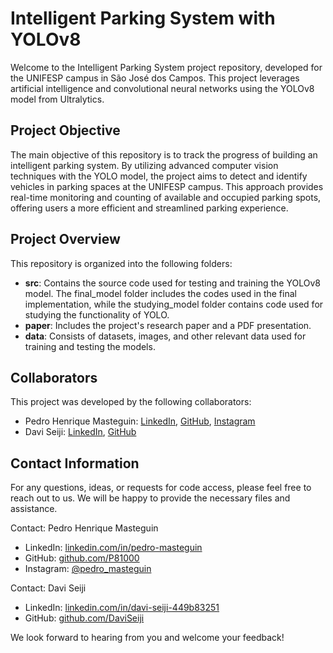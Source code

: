 # Intelligent Parking System with YOLOv8

Welcome to the Intelligent Parking System project repository, developed for the UNIFESP campus in São José dos Campos. This project leverages artificial intelligence and convolutional neural networks using the YOLOv8 model from Ultralytics.

## Project Objective

The main objective of this repository is to track the progress of building an intelligent parking system. By utilizing advanced computer vision techniques with the YOLO model, the project aims to detect and identify vehicles in parking spaces at the UNIFESP campus. This approach provides real-time monitoring and counting of available and occupied parking spots, offering users a more efficient and streamlined parking experience.

## Project Overview

This repository is organized into the following folders:

- **src**: Contains the source code used for testing and training the YOLOv8 model. The final_model folder includes the codes used in the final implementation, while the studying_model folder contains code used for studying the functionality of YOLO.
- **paper**: Includes the project's research paper and a PDF presentation.
- **data**: Consists of datasets, images, and other relevant data used for training and testing the models.

## Collaborators

This project was developed by the following collaborators:

- Pedro Henrique Masteguin: [LinkedIn](https://www.linkedin.com/in/pedro-masteguin), [GitHub](https://github.com/P81000), [Instagram](https://www.instagram.com/pedro_masteguin)
- Davi Seiji: [LinkedIn](https://www.linkedin.com/in/davi-seiji-449b83251), [GitHub](https://github.com/DaviSeiji)

## Contact Information

For any questions, ideas, or requests for code access, please feel free to reach out to us. We will be happy to provide the necessary files and assistance.

Contact: Pedro Henrique Masteguin
- LinkedIn: [linkedin.com/in/pedro-masteguin](https://www.linkedin.com/in/pedro-masteguin)
- GitHub: [github.com/P81000](https://github.com/P81000)
- Instagram: [@pedro_masteguin](https://www.instagram.com/pedro_masteguin)

Contact: Davi Seiji
- LinkedIn: [linkedin.com/in/davi-seiji-449b83251](https://www.linkedin.com/in/davi-seiji-449b83251)
- GitHub: [github.com/DaviSeiji](https://github.com/DaviSeiji)

We look forward to hearing from you and welcome your feedback!